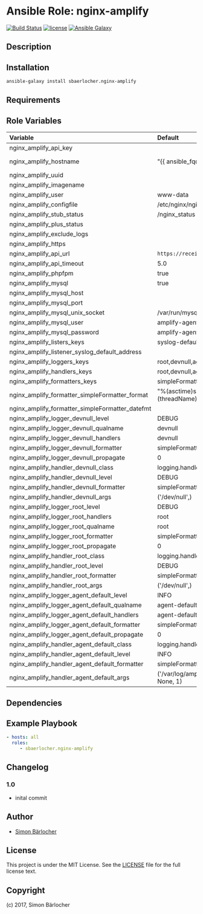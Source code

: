 # Ansible Role: nginx-amplify

[![Build Status](https://travis-ci.org/sbaerlocher/ansible.nginx-amplify.svg?branch=master)](https://travis-ci.org/sbaerlocher/ansible.nginx-amplify) [![license](https://img.shields.io/github/license/mashape/apistatus.svg)](https://sbaerlo.ch/licence) [![Ansible Galaxy](http://img.shields.io/badge/ansible--galaxy-nginx-amplify-blue.svg)](https://galaxy.ansible.com/sbaerlocher/nginx-amplify)

## Description

## Installation

```bash
ansible-galaxy install sbaerlocher.nginx-amplify
```

## Requirements

## Role Variables

| Variable             | Default     | Comments (type)                                   |
| :---                 | :---        | :---                                              |
| nginx_amplify_api_key | |
| nginx_amplify_hostname |  "{{ ansible_fqdn | default(ansible_hostname) }}" |
| nginx_amplify_uuid | |
| nginx_amplify_imagename | |
| nginx_amplify_user | www-data |
| nginx_amplify_configfile | /etc/nginx/nginx.conf |
| nginx_amplify_stub_status | /nginx_status |
| nginx_amplify_plus_status | |
| nginx_amplify_exclude_logs | |
| nginx_amplify_https | |
| nginx_amplify_api_url | `https://receiver.amplify.nginx.com:443/1.3` | |
| nginx_amplify_api_timeout | 5.0 |
| nginx_amplify_phpfpm | true |
| nginx_amplify_mysql | true |
| nginx_amplify_mysql_host | |
| nginx_amplify_mysql_port | |
| nginx_amplify_mysql_unix_socket | /var/run/mysqld/mysqld.sock |
| nginx_amplify_mysql_user | amplify-agent |
| nginx_amplify_mysql_password | amplify-agent |
| nginx_amplify_listers_keys | syslog-default
| nginx_amplify_listener_syslog_default_address |
| nginx_amplify_loggers_keys | root,devnull,agent-default |
| nginx_amplify_handlers_keys | root,devnull,agent-default |
| nginx_amplify_formatters_keys | simpleFormatter |
| nginx_amplify_formatter_simpleFormatter_format | "%(asctime)s [%(process)d] %(threadName)s %(message)s" |
| nginx_amplify_formatter_simpleFormatter_datefmt | |
| nginx_amplify_logger_devnull_level | DEBUG |
| nginx_amplify_logger_devnull_qualname | devnull |
| nginx_amplify_logger_devnull_handlers | devnull |
| nginx_amplify_logger_devnull_formatter | simpleFormatter |
| nginx_amplify_logger_devnull_propagate | 0 |
| nginx_amplify_handler_devnull_class | logging.handlers.WatchedFileHandler |
| nginx_amplify_handler_devnull_level | DEBUG |
| nginx_amplify_handler_devnull_formatter | simpleFormatter |
| nginx_amplify_handler_devnull_args | ('/dev/null',) |
| nginx_amplify_logger_root_level | DEBUG |
| nginx_amplify_logger_root_handlers | root |
| nginx_amplify_logger_root_qualname | root |
| nginx_amplify_logger_root_formatter | simpleFormatter |
| nginx_amplify_logger_root_propagate | 0 |
| nginx_amplify_handler_root_class | logging.handlers.WatchedFileHandler |
| nginx_amplify_handler_root_level | DEBUG |
| nginx_amplify_handler_root_formatter | simpleFormatter |
| nginx_amplify_handler_root_args | ('/dev/null',) |
| nginx_amplify_logger_agent_default_level | INFO |
| nginx_amplify_logger_agent_default_qualname | agent-default |
| nginx_amplify_logger_agent_default_handlers | agent-default |
| nginx_amplify_logger_agent_default_formatter | simpleFormatter |
| nginx_amplify_logger_agent_default_propagate | 0 |
| nginx_amplify_handler_agent_default_class | logging.handlers.WatchedFileHandler |
| nginx_amplify_handler_agent_default_level | INFO |
| nginx_amplify_handler_agent_default_formatter | simpleFormatter |
| nginx_amplify_handler_agent_default_args | ('/var/log/amplify-agent/agent.log', 'a', None, 1) |

## Dependencies

## Example Playbook

```yml
- hosts: all
  roles:
     - sbaerlocher.nginx-amplify
```

## Changelog

### 1.0

* inital commit

## Author

* [Simon Bärlocher](https://sbaerlocher.ch)

## License

This project is under the MIT License. See the [LICENSE](https://sbaerlo.ch/licence) file for the full license text.

## Copyright

(c) 2017, Simon Bärlocher